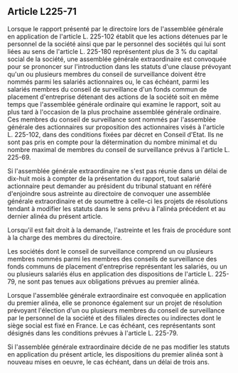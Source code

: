 Article L225-71
----
Lorsque le rapport présenté par le directoire lors de l'assemblée générale en
application de l'article L. 225-102 établit que les actions détenues par le
personnel de la société ainsi que par le personnel des sociétés qui lui sont
liées au sens de l'article L. 225-180 représentent plus de 3 % du capital social
de la société, une assemblée générale extraordinaire est convoquée pour se
prononcer sur l'introduction dans les statuts d'une clause prévoyant qu'un ou
plusieurs membres du conseil de surveillance doivent être nommés parmi les
salariés actionnaires ou, le cas échéant, parmi les salariés membres du conseil
de surveillance d'un fonds commun de placement d'entreprise détenant des actions
de la société soit en même temps que l'assemblée générale ordinaire qui examine
le rapport, soit au plus tard à l'occasion de la plus prochaine assemblée
générale ordinaire. Ces membres du conseil de surveillance sont nommés par
l'assemblée générale des actionnaires sur proposition des actionnaires visés à
l'article L. 225-102, dans des conditions fixées par décret en Conseil d'Etat.
Ils ne sont pas pris en compte pour la détermination du nombre minimal et du
nombre maximal de membres du conseil de surveillance prévus à l'article L.
225-69.

Si l'assemblée générale extraordinaire ne s'est pas réunie dans un délai de
dix-huit mois à compter de la présentation du rapport, tout salarié actionnaire
peut demander au président du tribunal statuant en référé d'enjoindre sous
astreinte au directoire de convoquer une assemblée générale extraordinaire et de
soumettre à celle-ci les projets de résolutions tendant à modifier les statuts
dans le sens prévu à l'alinéa précédent et au dernier alinéa du présent article.

Lorsqu'il est fait droit à la demande, l'astreinte et les frais de procédure
sont à la charge des membres du directoire.

Les sociétés dont le conseil de surveillance comprend un ou plusieurs membres
nommés parmi les membres des conseils de surveillance des fonds communs de
placement d'entreprise représentant les salariés, ou un ou plusieurs salariés
élus en application des dispositions de l'article L. 225-79, ne sont pas tenues
aux obligations prévues au premier alinéa.

Lorsque l'assemblée générale extraordinaire est convoquée en application du
premier alinéa, elle se prononce également sur un projet de résolution prévoyant
l'élection d'un ou plusieurs membres du conseil de surveillance par le personnel
de la société et des filiales directes ou indirectes dont le siège social est
fixé en France. Le cas échéant, ces représentants sont désignés dans les
conditions prévues à l'article L. 225-79.

Si l'assemblée générale extraordinaire décide de ne pas modifier les statuts en
application du présent article, les dispositions du premier alinéa sont à
nouveau mises en oeuvre, le cas échéant, dans un délai de trois ans.
